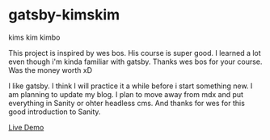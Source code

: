 # gatsby-kimskim
kims kim kimbo

This project is inspired by wes bos. His course is super good. I learned a lot even though i'm kinda familiar with gatsby. Thanks wes bos for your course. Was the money worth xD

I like gatsby. I think I will practice it a while before i start something new. I am planning to update my blog. I plan to move away from mdx and put everything in Sanity or ohter headless cms. And thanks for wes for this good introduction to Sanity.

[Live Demo](https://kimskim.netlify.app/)
